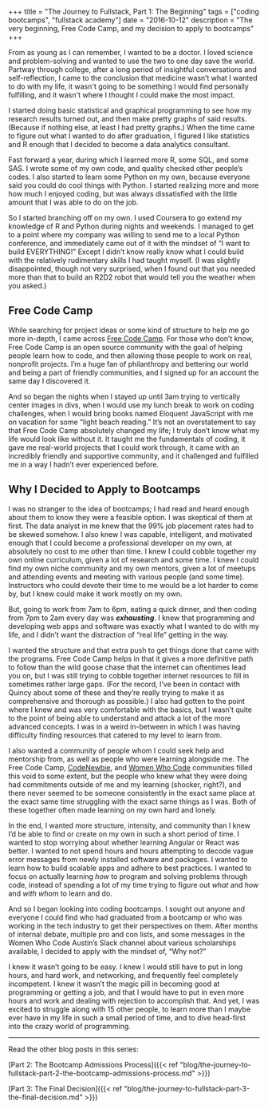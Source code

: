 +++
title = "The Journey to Fullstack, Part 1: The Beginning"
tags = ["coding bootcamps", "fullstack academy"]
date = "2016-10-12"
description = "The very beginning, Free Code Camp, and my decision to apply to bootcamps"
+++

From as young as I can remember, I wanted to be a doctor. I loved science and problem-solving and wanted to use the two to one day save the world. Partway through college, after a long period of insightful conversations and self-reflection, I came to the conclusion that medicine wasn’t what I wanted to do with my life, it wasn't going to be something I would find personally fulfilling, and it wasn't where I thought I could make the most impact.

I started doing basic statistical and graphical programming to see how my research results turned out, and then make pretty graphs of said results. (Because if nothing else, at least I had pretty graphs.) When the time came to figure out what I wanted to do after graduation, I figured I like statistics and R enough that I decided to become a data analytics consultant.

Fast forward a year, during which I learned more R, some SQL, and some SAS. I wrote some of my own code, and quality checked other people’s codes. I also started to learn some Python on my own, because everyone said you could do cool things with Python. I started realizing more and more how much I enjoyed coding, but was always dissatisfied with the little amount that I was able to do on the job.

So I started branching off on my own. I used Coursera to go extend my knowledge of R and Python during nights and weekends. I managed to get to a point where my company was willing to send me to a local Python conference, and immediately came out of it with the mindset of “I want to build EVERYTHING!” Except I didn’t know really know what I could build with the relatively rudimentary skills I had taught myself. (I was slightly disappointed, though not very surprised, when I found out that you needed more than that to build an R2D2 robot that would tell you the weather when you asked.)

## Free Code Camp

While searching for project ideas or some kind of structure to help me go more in-depth, I came across [Free Code Camp](https://www.freecodecamp.com/). For those who don’t know, Free Code Camp is an open source community with the goal of helping people learn how to code, and then allowing those people to work on real, nonprofit projects. I’m a huge fan of philanthropy and bettering our world and being a part of friendly communities, and I signed up for an account the same day I discovered it.

And so began the nights when I stayed up until 3am trying to vertically center images in divs, when I would use my lunch break to work on coding challenges, when I would bring books named Eloquent JavaScript with me on vacation for some “light beach reading.” It’s not an overstatement to say that Free Code Camp absolutely changed my life; I truly don’t know what my life would look like without it. It taught me the fundamentals of coding, it gave me real-world projects that I could work through, it came with an incredibly friendly and supportive community, and it challenged and fulfilled me in a way I hadn’t ever experienced before.

## Why I Decided to Apply to Bootcamps

I was no stranger to the idea of bootcamps; I had read and heard enough about them to know they were a feasible option. I was skeptical of them at first. The data analyst in me knew that the 99% job placement rates had to be skewed somehow. I also knew I was capable, intelligent, and motivated enough that I could become a professional developer on my own, at absolutely no cost to me other than time. I knew I could cobble together my own online curriculum, given a lot of research and some time. I knew I could find my own niche community and my own mentors, given a lot of meetups and attending events and meeting with various people (and some time). Instructors who could devote their time to me would be a lot harder to come by, but I knew could make it work mostly on my own.

But, going to work from 7am to 6pm, eating a quick dinner, and then coding from 7pm to 2am every day was **_exhausting_**. I knew that programming and developing web apps and software was exactly what I wanted to do with my life, and I didn’t want the distraction of “real life” getting in the way.

I wanted the structure and that extra push to get things done that came with the programs. Free Code Camp helps in that it gives a more definitive path to follow than the wild goose chase that the internet can oftentimes lead you on, but I was still trying to cobble together internet resources to fill in sometimes rather large gaps. (For the record, I’ve been in contact with Quincy about some of these and they’re really trying to make it as comprehensive and thorough as possible.) I also had gotten to the point where I knew and was very comfortable with the basics, but I wasn’t quite to the point of being able to understand and attack a lot of the more advanced concepts. I was in a weird in-between in which I was having difficulty finding resources that catered to my level to learn from.

I also wanted a community of people whom I could seek help and mentorship from, as well as people who were learning alongside me. The Free Code Camp, [CodeNewbie](http://www.codenewbie.org/), and [Women Who Code](https://www.womenwhocode.com/) communities filled this void to some extent, but the people who knew what they were doing had commitments outside of me and my learning (shocker, right?), and there never seemed to be someone consistently in the exact same place at the exact same time struggling with the exact same things as I was. Both of these together often made learning on my own hard and lonely.

In the end, I wanted more structure, intensity, and community than I knew I’d be able to find or create on my own in such a short period of time. I wanted to stop worrying about whether learning Angular or React was better. I wanted to not spend hours and hours attempting to decode vague error messages from newly installed software and packages. I wanted to learn how to build scalable apps and adhere to best practices. I wanted to focus on actually learning *how* to program and solving problems through code, instead of spending a lot of my time trying to figure out *what* and *how* and *with whom* to learn and do.

And so I began looking into coding bootcamps. I sought out anyone and everyone I could find who had graduated from a bootcamp or who was working in the tech industry to get their perspectives on them. After months of internal debate, multiple pro and con lists, and some messages in the Women Who Code Austin’s Slack channel about various scholarships available, I decided to apply with the mindset of, “Why not?”

I knew it wasn’t going to be easy. I knew I would still have to put in long hours, and hard work, and networking, and frequently feel completely incompetent. I knew it wasn’t the magic pill in becoming good at programming or getting a job, and that I would have to put in even more hours and work and dealing with rejection to accomplish that. And yet, I was excited to struggle along with 15 other people, to learn more than I maybe ever have in my life in such a small period of time, and to dive head-first into the crazy world of programming.

---

Read the other blog posts in this series:

[Part 2: The Bootcamp Admissions Process]({{< ref "blog/the-journey-to-fullstack-part-2-the-bootcamp-admissions-process.md" >}})

[Part 3: The Final Decision]({{< ref "blog/the-journey-to-fullstack-part-3-the-final-decision.md" >}})
